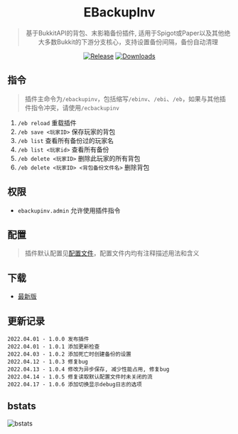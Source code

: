 <div align="center">

# EBackupInv

> 基于BukkitAPI的背包、末影箱备份插件, 适用于Spigot或Paper以及其他绝大多数Bukkit的下游分支核心，支持设置备份间隔，备份自动清理

[![Release](https://img.shields.io/github/v/release/4o4E/EBackupInv?label=Release)](https://github.com/4o4E/EBackupInv/releases/latest)
[![Downloads](https://img.shields.io/github/downloads/4o4E/EBackupInv/total?label=Download)](https://github.com/4o4E/EBackupInv/releases)

</div>

## 指令

> 插件主命令为`/ebackupinv`，包括缩写`/ebinv`、`/ebi`、`/eb`，如果与其他插件指令冲突，请使用`/ecbackupinv`
1. `/eb reload` 重载插件
2. `/eb save <玩家ID>` 保存玩家的背包
3. `/eb list` 查看所有备份过的玩家名
4. `/eb list <玩家id>` 查看所有备份
5. `/eb delete <玩家ID>` 删除此玩家的所有背包
6. `/eb delete <玩家ID> <背包备份文件名>` 删除背包

## 权限

- `ebackupinv.admin` 允许使用插件指令

## 配置

> 插件默认配置见[配置文件](src/main/resources/config.yml)，配置文件内均有注释描述用法和含义

## 下载

- [最新版](https://github.com/4o4E/EBackupInv/releases/latest)

## 更新记录

```
2022.04.01 - 1.0.0 发布插件
2022.04.01 - 1.0.1 添加更新检查
2022.04.03 - 1.0.2 添加死亡时创建备份的设置
2022.04.12 - 1.0.3 修复bug
2022.04.13 - 1.0.4 修改为异步保存, 减少性能占用, 修复bug
2022.04.14 - 1.0.5 修复读取默认配置文件时未关闭的流
2022.04.17 - 1.0.6 添加切换显示debug日志的选项
```

## bstats

![bstats](https://bstats.org/signatures/bukkit/EBackupInv.svg)
